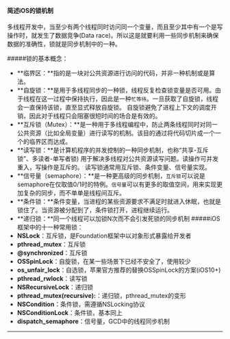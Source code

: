 #### 简述iOS的锁机制
多线程开发中，当至少有两个线程同时访问同一个变量，而且至少其中有一个是写操作时，就发生了数据竞争(Data race)。所以这是就要利用一些同步机制来确保数据的准确性，锁就是同步机制中的一种。

#####锁的基本概念：
* **临界区：**指的是一块对公共资源进行访问的代码，并非一种机制或是算法。
* **自旋锁：**是用于多线程同步的一种锁，线程反复检查锁变量是否可用。由于线程在这一过程中保持执行，因此是一种`忙等待`。一旦获取了自旋锁，线程会一直保持该锁，直至显式释放自旋锁。 自旋锁避免了进程上下文的调度开销，因此对于线程只会阻塞很短时间的场合是有效的。
* **互斥锁（Mutex）：**是一种用于多线程编程中，防止两条线程同时对同一公共资源（比如全局变量）进行读写的机制。该目的通过将代码切片成一个一个的临界区而达成。
*  **读写锁：**是计算机程序的并发控制的一种同步机制，也称“共享-互斥锁”、多读者-单写者锁) 用于解决多线程对公共资源读写问题。读操作可并发重入，写操作是互斥的。 读写锁通常用互斥锁、条件变量、信号量实现。
*  **信号量（semaphore）：**是一种更高级的同步机制，`互斥锁`可以说是semaphore在仅取值0/1时的特例。`信号量`可以有更多的取值空间，用来实现更加复杂的同步，而不单单是线程间互斥。
* **条件锁：**条件变量，当进程的某些资源要求不满足时就进入休眠，也就是锁住了。当资源被分配到了，条件锁打开，进程继续运行。
* **递归锁：**同一个线程可以加锁N次而不会引发死锁的同步机制
#####iOS框架中的十一种常用锁：
* **NSLock**：互斥锁，是Foundation框架中以对象形式暴露给开发者
* **pthread_mutex**：互斥锁
* **@synchronized**：互斥锁
* **OSSpinLock**：自旋锁，在某一些场景下已经不安全了，使用较少
* **os_unfair_lock**：自选锁，苹果官方推荐的替换OSSpinLock的方案(iOS10+)
* **pthread_rwlock**：读写锁
* **NSRecursiveLock**：递归锁
* **pthread_mutex(recursive):**：递归锁，pthread_mutex的变形
* **NSCondition**：条件锁，需遵循NSLocking协议
* **NSConditionLock**：条件锁，基本同上
* **dispatch_semaphore**：信号量，GCD中的线程同步机制

 ---
